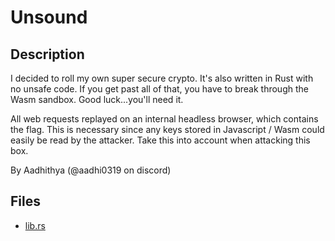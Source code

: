 # Unsound

## Description

I decided to roll my own super secure crypto. It's also written in Rust with no unsafe code. If you get past all of that, you have to break through the Wasm sandbox. Good luck...you'll need it.

All web requests replayed on an internal headless browser, which contains the flag. This is necessary since any keys stored in Javascript / Wasm could easily be read by the attacker. Take this into account when attacking this box.

By Aadhithya (@aadhi0319 on discord)


## Files

* [lib.rs](files/lib.rs)

